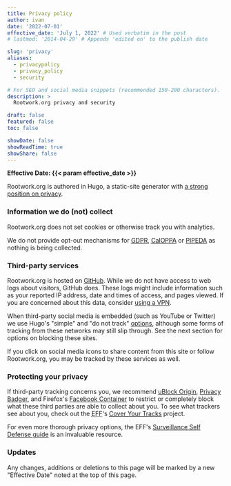 ```yaml
---
title: Privacy policy
author: ivan
date: '2022-07-01'
effective_date: 'July 1, 2022' # Used verbatim in the post
# lastmod: '2014-04-29' # Appends 'edited on' to the publish date

slug: 'privacy'
aliases:
  - privacypolicy
  - privacy_policy
  - security

# For SEO and social media snippets (recommended 150-200 characters).
description: >
  Rootwork.org privacy and security

draft: false
featured: false
toc: false

showDate: false
showReadTime: true
showShare: false
---
```


**Effective Date: {{< param effective_date >}}**

Rootwork.org is authored in Hugo, a static-site generator with
[a strong position on privacy](https://gohugo.io/about/hugo-and-gdpr/).

### Information we do (not) collect

Rootwork.org does not set cookies or otherwise track you with analytics.

We do not provide opt-out mechanisms for
[<abbr title="General Data Protection Regulation (European Union)">GDPR</abbr>](https://en.wikipedia.org/wiki/General_Data_Protection_Regulation),
[<abbr title="California Online Privacy Protection Act of 2003">CalOPPA</abbr>](https://en.wikipedia.org/wiki/Online_Privacy_Protection_Act)
or
[<abbr title="Personal Information Protection and Electronic Documents Act (Canada)">PIPEDA</abbr>](https://en.wikipedia.org/wiki/Personal_Information_Protection_and_Electronic_Documents_Act)
as nothing is being collected.

### Third-party services

Rootwork.org is hosted on [GitHub](https://github.com/rootwork/rootwork.org).
While we do not have access to web logs about visitors, GitHub does. These logs
might include information such as your reported IP address, date and times of
access, and pages viewed. If you are concerned about this data, consider
[using a VPN](https://web.archive.org/web/20210814070115/https://victoria.dev/blog/three-rules-for-choosing-a-vpn-that-takes-your-privacy-seriously/).

When third-party social media is embedded (such as YouTube or Twitter) we use
Hugo's "simple" and "do not track"
[options](https://gohugo.io/about/hugo-and-gdpr/#the-privacy-settings-explained),
although some forms of tracking from these networks may still slip through. See
the next section for options on blocking these sites.

If you click on social media icons to share content from this site or follow
Rootwork.org, you may be tracked by these services as well.

### Protecting your privacy

If third-party tracking concerns you, we recommend
[uBlock Origin](https://ublockorigin.com/),
[Privacy Badger](https://privacybadger.org/), and Firefox's
[Facebook Container](https://www.mozilla.org/en-US/firefox/facebookcontainer/)
to restrict or completely block what these third parties are able to collect
about you. To see what trackers see about you, check out the
<abbr title="Electronic Frontier Foundation">EFF</abbr>'s
[Cover Your Tracks](https://coveryourtracks.eff.org/) project.

For even more thorough privacy options, the EFF's
[Surveillance Self Defense guide](https://ssd.eff.org/) is an invaluable
resource.

### Updates

Any changes, additions or deletions to this page will be marked by a new
"Effective Date" noted at the top of this page.
